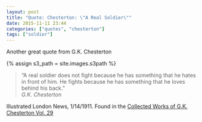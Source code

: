 ```yaml
---
layout: post
title: "Quote: Chesterton: \"A Real Soldier\""
date: 2015-11-11 23:44
categories: ["quotes", "chesterton"]
tags: ["soldier"]
---
```

Another great quote from G.K. Chesterton

{% assign s3_path = site.images.s3path %}


<blockquote>
“A real soldier does not fight because he has something that he hates in front of him. He fights because he has something that he loves behind his back.”
<footer><cite>G.K. Chesterton</cite></footer>
</blockquote>


Illustrated London News, 1/14/1911. Found in the [Collected Works of G.K. Chesterton Vol. 29](http://goo.gl/XZvvIO)
